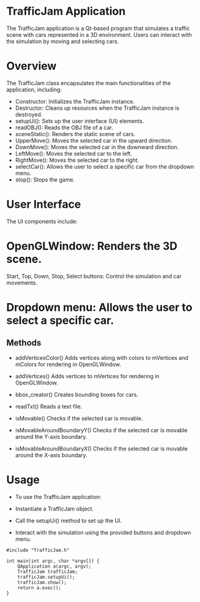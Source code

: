 # TrafficJam Application
The TrafficJam application is a Qt-based program that simulates a traffic scene with cars represented in a 3D environment. Users can interact with the simulation by moving and selecting cars.

# Overview
The TrafficJam class encapsulates the main functionalities of the application, including:

+ Constructor: Initializes the TrafficJam instance.
+ Destructor: Cleans up resources when the TrafficJam instance is destroyed.
+ setupUi(): Sets up the user interface (UI) elements.
+ readOBJ(): Reads the OBJ file of a car.
+ sceneStatic(): Renders the static scene of cars.
+ UpperMove(): Moves the selected car in the upward direction.
+ DownMove(): Moves the selected car in the downward direction.
+ LeftMove(): Moves the selected car to the left.
+ RightMove(): Moves the selected car to the right.
+ selectCar(): Allows the user to select a specific car from the dropdown menu.
+ stop(): Stops the game.
# User Interface
The UI components include:

# OpenGLWindow: Renders the 3D scene.
Start, Top, Down, Stop, Select buttons: Control the simulation and car movements.
# Dropdown menu: Allows the user to select a specific car.
## Methods
+ addVerticesColor()
Adds vertices along with colors to mVertices and mColors for rendering in OpenGLWindow.

+ addVertices()
Adds vertices to mVertices for rendering in OpenGLWindow.

+ bbox_creator()
Creates bounding boxes for cars.

+ readTxt()
Reads a text file.

+ isMovable()
Checks if the selected car is movable.

+ isMovableAroundBoundaryY()
Checks if the selected car is movable around the Y-axis boundary.

+ isMovableAroundBoundaryX()
Checks if the selected car is movable around the X-axis boundary.

# Usage
+ To use the TrafficJam application:

+ Instantiate a TrafficJam object.
+ Call the setupUi() method to set up the UI.
+ Interact with the simulation using the provided buttons and dropdown menu.
```
#include "TrafficJam.h"

int main(int argc, char *argv[]) {
    QApplication a(argc, argv);
    TrafficJam trafficJam;
    trafficJam.setupUi();
    trafficJam.show();
    return a.exec();
}
```
